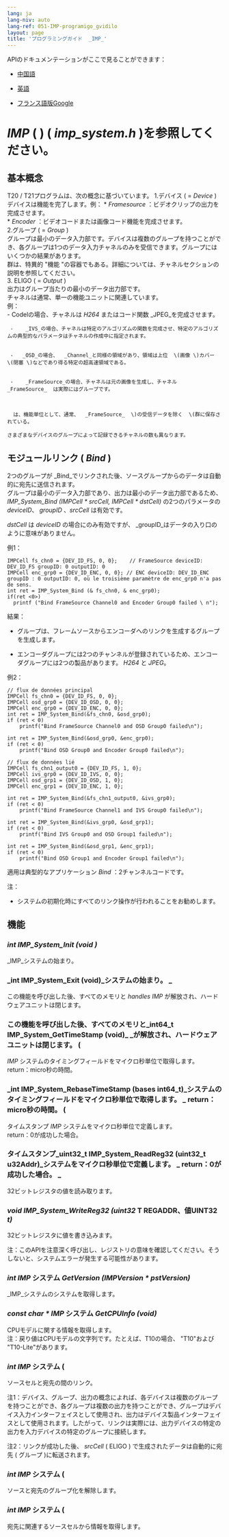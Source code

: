 ```yaml
---
lang: ja
lang-niv: auto
lang-ref: 051-IMP-programigo_gvidilo
layout: page
title: 'プログラミングガイド  _IMP_'
---
```



APIのドキュメンテーションがここで見ることができます：  
* [ 中国語 ](../../zh/includes.zh/html/)  


* [ 英語 ](../../en/includes.en/html/)  


* [ フランス語版Google  ](../../fr/includes.fr/html/)  




# _IMP_   \( \)   \(   _imp\_system.h_  \)を参照してください。

## 基本概念
T20 / T21プログラムは、次の概念に基づいています。 
 1.デバイス  \( =  _Device_  \)    
デバイスは機能を完了します。例： 
       *    _Framesource_ ：ビデオクリップの出力を完成させます。  
       *    _Encoder_ ：ビデオコードまたは画像コード機能を完成させます。  
 2.グループ  \( =  _Group_  \)    
グループは最小のデータ入力部です。デバイスは複数のグループを持つことができ、各グループは1つのデータ入力チャネルのみを受信できます。グループにはいくつかの結果があります。   
     群は、特異的  "機能 "の容器でもある。詳細については、チャネルセクションの説明を参照してください。  
 3. ELIGO   \( =  _Output_  \)    
出力はグループ当たりの最小のデータ出力部です。    
チャネルは通常、単一の機能ユニットに関連しています。    
例：  
     -  Codelの場合、チャネルは  _H264_  またはコード関数  _JPEG_を完成させます。  


     -    _IVS_の場合、チャネルは特定のアルゴリズムの関数を完成させ、特定のアルゴリズムの典型的なパラメータはチャネルの作成中に指定されます。


     -   _OSD_の場合、  _Channel_と同様の領域があり、領域は上位  \(画像 \)カバー  \(閉塞 \)などであり得る特定の超高速領域である。  


     -    _FrameSource_の場合、チャネルは元の画像を生成し、チャネル  _FrameSource_  は実際にはグループです。 


    
      は、機能単位として、通常、  _FrameSource_  \)の受信データを除く  \(群に保存されている。  

    さまざまなデバイスのグループによって記録できるチャネルの数も異なります。

## モジュールリンク  \(  _Bind_  \)

2つのグループが  _Bind_でリンクされた後、ソースグループからのデータは自動的に宛先に送信されます。    
グループは最小のデータ入力部であり、出力は最小のデータ出力部であるため、  _IMP\_System\_Bind \(IMPCell * srcCell, IMPCell * dstCell\)_  の2つのパラメータの  _deviceID_、  _groupID_  、_srcCell_  は有効です。    

  _dstCell_  は  _deviceID_  の場合にのみ有効ですが、  _groupID_はデータの入り口のように意味がありません。  

例1： 
```
IMPCell fs_chn0 = {DEV_ID_FS, 0, 0};    // FrameSource deviceID: DEV_ID_FS groupID: 0 outputID: 0
IMPCell enc_grp0 = {DEV_ID_ENC, 0, 0}; // ENC deviceID: DEV_ID_ENC groupID : 0 outputID: 0, où le troisième paramètre de enc_grp0 n'a pas de sens. 
int ret = IMP_System_Bind (& fs_chn0, & enc_grp0);
if(ret <0>)
  printf ("Bind FrameSource Channel0 and Encoder Group0 failed \ n");

```
結果：   
 * グループは、フレームソースからエンコーダへのリンクを生成するグループを生成します。 

* エンコーダグループには2つのチャンネルが登録されているため、エンコーダグループには2つの製品があります。  _H264_  と  _JPEG_。  



例2：
```
// flux de données principal
IMPCell fs_chn0 = {DEV_ID_FS, 0, 0};
IMPCell osd_grp0 = {DEV_ID_OSD, 0, 0};
IMPCell enc_grp0 = {DEV_ID_ENC, 0, 0};
int ret = IMP_System_Bind(&fs_chn0, &osd_grp0);
if (ret < 0)
    printf("Bind FrameSource Channel0 and OSD Group0 failed\n");

int ret = IMP_System_Bind(&osd_grp0, &enc_grp0);
if (ret < 0)
    printf("Bind OSD Group0 and Encoder Group0 failed\n");

// flux de données lié 
IMPCell fs_chn1_output0 = {DEV_ID_FS, 1, 0};
IMPCell ivs_grp0 = {DEV_ID_IVS, 0, 0};
IMPCell osd_grp1 = {DEV_ID_OSD, 1, 0};
IMPCell enc_grp1 = {DEV_ID_ENC, 1, 0};

int ret = IMP_System_Bind(&fs_chn1_output0, &ivs_grp0);
if (ret < 0)
    printf("Bind FrameSource Channel1 and IVS Group0 failed\n");

int ret = IMP_System_Bind(&ivs_grp0, &osd_grp1);
if (ret < 0)
    printf("Bind IVS Group0 and OSD Group1 failed\n");

int ret = IMP_System_Bind(&osd_grp1, &enc_grp1);
if (ret < 0)
    printf("Bind OSD Group1 and Encoder Group1 failed\n");
```
適用は典型的なアプリケーション  _Bind_ ：2チャンネルコードです。  

注： 
  *  システムの初期化時にすべてのリンク操作が行われることをお勧めします。  

## 機能

### _int IMP\_System\_Init \(void \)_
  _IMP_システムの始まり。  
### _int IMP\_System\_Exit \(void\)_システムの始まり。 \_

この機能を呼び出した後、すべてのメモリと  _handles_   _IMP_  が解放され、ハードウェアユニットは閉じます。  

### この機能を呼び出した後、すべてのメモリと_int64\_t IMP\_System\_GetTimeStamp \(void\)_ \_が解放され、ハードウェアユニットは閉じます。  \(

  _IMP_  システムのタイミングフィールドをマイクロ秒単位で取得します。    
 return：micro秒の時間。 

### _int IMP\_System\_RebaseTimeStamp \(bases int64\_t\)_システムのタイミングフィールドをマイクロ秒単位で取得します。 \_ return：micro秒の時間。  \(
タイムスタンプ  _IMP_  システムをマイクロ秒単位で定義します。    
 return：0が成功した場合。 

### タイムスタンプ_uint32\_t IMP\_System\_ReadReg32 \(uint32\_t u32Addr\)_システムをマイクロ秒単位で定義します。 \_ return：0が成功した場合。 \_

32ビットレジスタの値を読み取ります。  

### _void IMP\_System\_WriteReg32 \(uint32_  T REGADDR、値UINT32  _t\)_
32ビットレジスタに値を書き込みます。  

注：このAPIを注意深く呼び出し、レジストリの意味を確認してください。そうしないと、システムエラーが発生する可能性があります。

### _int IMP_ システム _GetVersion \(IMPVersion * pstVersion\)_

  _IMP_システムのシステムを取得します。  

### _const char * IMP_ システム _GetCPUInfo \(void\)_
CPUモデルに関する情報を取得します。  
注：戻り値はCPUモデルの文字列です。たとえば、T10の場合、 "T10"および "T10-Lite"があります。

### _int IMP_ システム  \(

ソースセルと宛先の間のリンク。

注1：デバイス、グループ、出力の概念によれば、各デバイスは複数のグループを持つことができ、各グループは複数の出力を持つことができ、グループはデバイス入力インターフェイスとして使用され、出力はデバイス製品インターフェイスとして使用されます。したがって、リンクは実際には、出力デバイスの特定の出力を入力デバイスの特定のグループに接続します。

注2：リンクが成功した後、  _srcCell_   (  ELIGO  )  で生成されたデータは自動的に宛先  ( グループ )に転送されます。  

### _int IMP_ システム  \(
ソースと宛先のグループ化を解除します。 

### _int IMP_ システム  \(

宛先に関連するソースセルから情報を取得します。

